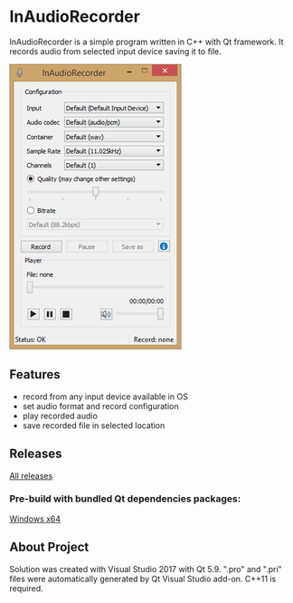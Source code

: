 # InAudioRecorder

InAudioRecorder is a simple program written in C++ with Qt framework. It records audio from selected input device saving it to file.

![alt text](ReadmeImage.png "Preview")

## Features
- record from any input device available in OS
- set audio format and record configuration
- play recorded audio
- save recorded file in selected location

## Releases
[All releases](https://github.com/artud54/InAudioRecorder/releases/1.0 "All releases")
### Pre-build with bundled Qt dependencies packages:
[Windows x64](https://github.com/artud54/InAudioRecorder/files/1599048/InAudioRecorder.zip "Windows x64")

## About Project
Solution was created with Visual Studio 2017 with Qt 5.9. ".pro" and ".pri" files were automatically generated by Qt Visual Studio add-on. C++11 is required.

